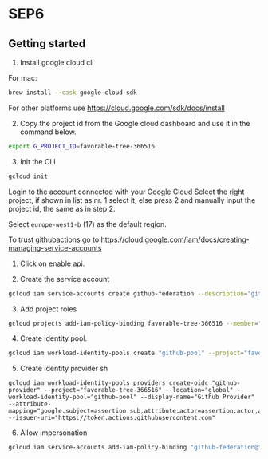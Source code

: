 # SEP6

## Getting started

1. Install google cloud cli

For mac:

```sh
brew install --cask google-cloud-sdk
```

For other platforms use <https://cloud.google.com/sdk/docs/install>

2. Copy the project id from the Google cloud dashboard and use it in the command below.

```sh
export G_PROJECT_ID=favorable-tree-366516
```

3. Init the CLI

```sh
gcloud init
```

Login to the account connected with your Google Cloud
Select the right project, if shown in list as nr. 1 select it, else press 2 and manually input the project id, the same as in step 2.

Select `europe-west1-b` (17) as the default region.

To trust githubactions go to https://cloud.google.com/iam/docs/creating-managing-service-accounts

1. Click on enable api.

2. Create the service account

```sh
gcloud iam service-accounts create github-federation --description="github actions service account" --display-name="github-oidc-provider"
```

3. Add project roles

```sh
gcloud projects add-iam-policy-binding favorable-tree-366516 --member="serviceAccount:github-federation@favorable-tree-366516.iam.gserviceaccount.com" --role="roles/owner"
```

4. Create identity pool.

```sh
gcloud iam workload-identity-pools create "github-pool" --project="favorable-tree-366516" --location="global" --display-name="Github pool"
```

5. Create identity provider
sh
```
gcloud iam workload-identity-pools providers create-oidc "github-provider" --project="favorable-tree-366516" --location="global" --workload-identity-pool="github-pool" --display-name="Github Provider" --attribute-mapping="google.subject=assertion.sub,attribute.actor=assertion.actor,attribute.aud=assertion.aud" --issuer-uri="https://token.actions.githubusercontent.com"
```

6. Allow impersonation

```sh
gcloud iam service-accounts add-iam-policy-binding "github-federation@favorable-tree-366516.iam.gserviceaccount.com" --project="favorable-tree-366516" --role="roles/iam.workloadIdentityUser" --member="principalSet://iam.googleapis.com/projects/31676311622/locations/global/workloadIdentityPools/github-pool/attribute.repository/SEP6-A2022/SEP6"
```

